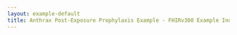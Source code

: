 ```yaml
---
layout: example-default
title: Anthrax Post-Exposure Prophylaxis Example - FHIRv300 Example Index
---
```

